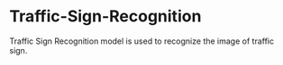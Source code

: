# Traffic-Sign-Recognition
Traffic Sign Recognition model is used to recognize the image of traffic sign.
